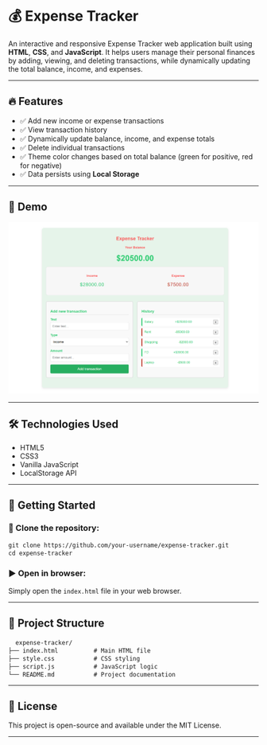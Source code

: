 # 💰 Expense Tracker

An interactive and responsive Expense Tracker web application built using **HTML**, **CSS**, and **JavaScript**. It helps users manage their personal finances by adding, viewing, and deleting transactions, while dynamically updating the total balance, income, and expenses.

---

## 🔥 Features

- ✅ Add new income or expense transactions
- ✅ View transaction history
- ✅ Dynamically update balance, income, and expense totals
- ✅ Delete individual transactions
- ✅ Theme color changes based on total balance (green for positive, red for negative)
- ✅ Data persists using **Local Storage**

---

## 📸 Demo

![Expense Tracker Demo](demo-screenshot.png)

---

## 🛠️ Technologies Used

- HTML5
- CSS3
- Vanilla JavaScript
- LocalStorage API

---

## 🚀 Getting Started

### 📁 Clone the repository:

  ```
  git clone https://github.com/your-username/expense-tracker.git
  cd expense-tracker
  ```

### ▶️ Open in browser:

Simply open the ```index.html``` file in your web browser.

--- 

## 📂 Project Structure

```
  expense-tracker/
├── index.html          # Main HTML file
├── style.css           # CSS styling
├── script.js           # JavaScript logic
└── README.md           # Project documentation
```

---

## 📄 License

This project is open-source and available under the MIT License.

---
